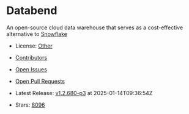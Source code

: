 # Databend

An open-source cloud data warehouse that serves as a cost-effective alternative to [Snowflake](https://www.snowflake.com/)
- License: [Other](https://spdx.org/licenses/NOASSERTION.html)

- [Contributors](https://github.com/datafuselabs/databend/graphs/contributors)
- [Open Issues](https://github.com/datafuselabs/databend/issues?q=sort%3Aupdated-desc+is%3Aissue+is%3Aopen)
- [Open Pull Requests](https://github.com/datafuselabs/databend/pulls?q=sort%3Aupdated-desc+is%3Apr+is%3Aopen)
- Latest Release: [v1.2.680-p3](https://github.com/databendlabs/databend/releases/tag/v1.2.680-p3) at 2025-01-14T09:36:54Z

- Stars: [8096](https://github.com/datafuselabs/databend/stargazers)

